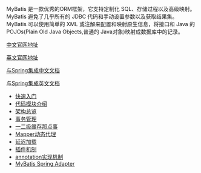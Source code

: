 MyBatis 是一款优秀的ORM框架，它支持定制化 SQL、存储过程以及高级映射。MyBatis 避免了几乎所有的 JDBC 代码和手动设置参数以及获取结果集。MyBatis 可以使用简单的 XML 或注解来配置和映射原生信息，将接口和 Java 的 POJOs(Plain Old Java Objects,普通的 Java对象)映射成数据库中的记录。

[中文官网地址](http://www.mybatis.org/mybatis-3/zh/getting-started.html)

[英文官网地址](http://www.mybatis.org/mybatis-3/getting-started.html)

[与Spring集成中文文档](http://www.mybatis.org/spring/zh/index.html)

[与Spring集成英文文档](http://www.mybatis.org/spring/index.html)

- [快速入门](./quick_start.md)
- [代码模块介绍](./code_modules.md)
- [架构总览](./architecture.md)
- [事务管理](./transaction.md)
- [一二级缓存那点事](./cache.md)
- [Mapper动态代理](./proxy.md)
- [延迟加载](lazy_load.md)
- [插件机制](./plugin.md)
- [annotation实现机制]()
- [MyBatis Spring Adapter]()